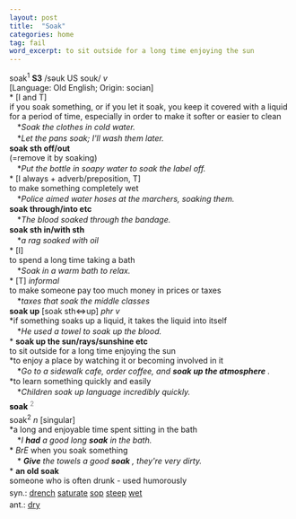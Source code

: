 ```yaml
---
layout: post
title:  "Soak"
categories: home
tag: fail
word_excerpt: to sit outside for a long time enjoying the sun
---
```

<DIV style="MARGIN: 0px 0px 5px">soak<SUP>1</SUP> <B>S3</B> /səuk US souk/ <I>v</I> <BR>[Language: Old English; Origin: socian]<BR>* [I and T] <BR>if you soak something, or if you let it soak, you keep it covered with a liquid for a period of time, especially in order to make it softer or easier to clean<BR>　*<I>Soak the clothes in cold water.</I><BR>　*<I>Let the pans soak; I'll wash them later.</I><BR><B>soak sth off/out</B><BR>(=remove it by soaking)<BR>　*<I>Put the bottle in soapy water to soak the label off.</I><BR>* [I always + adverb/preposition, T] <BR>to make something completely wet<BR>　*<I>Police aimed water hoses at the marchers, soaking them.</I><BR><B>soak through/into etc</B><BR>　*<I>The blood soaked through the bandage.</I><BR><B>soak sth in/with sth</B><BR>　*<I>a rag soaked with oil</I><BR>* [I] <BR>to spend a long time taking a bath<BR>　*<I>Soak in a warm bath to relax.</I><BR>* [T] <I>informal</I> <BR>to make someone pay too much money in prices or taxes<BR>　*<I>taxes that soak the middle classes</I><BR><B>soak up</B> [soak sth⇔up] <I>phr v</I><BR>*if something soaks up a liquid, it takes the liquid into itself<BR>　*<I>He used a towel to soak up the blood.</I><BR>* <B>soak up the sun/rays/sunshine etc</B><BR>to sit outside for a long time enjoying the sun<BR>*to enjoy a place by watching it or becoming involved in it<BR>　*<I>Go to a sidewalk cafe, order coffee, and <B>soak up the atmosphere</B> .</I><BR>*to learn something quickly and easily<BR>　*<I>Children soak up language incredibly quickly.</I></DIV>
<DIV style="COLOR: #808080; MARGIN: 0px 0px 5px; LINE-HEIGHT: normal"><SPAN style="FONT-SIZE: 10.5pt; COLOR: #000000; LINE-HEIGHT: normal"><B>soak</B></SPAN> <SUP style="FONT-SIZE: 83%; LINE-HEIGHT: normal">2</SUP> </DIV>
<DIV style="MARGIN: 0px 0px 5px">soak<SUP>2</SUP> <I>n</I> [singular] <BR>*a long and enjoyable time spent sitting in the bath<BR>　*<I>I <B>had</B> a good long <B>soak</B> in the bath.</I><BR>* <I>BrE</I> when you soak something<BR>　*<I> <B>Give</B> the towels a good <B>soak</B> , they're very dirty.</I><BR>* <B>an old soak</B><BR>someone who is often drunk - used humorously</DIV>
<DIV style="MARGIN: 0px 0px 5px">
<DIV style="MARGIN: 4px 0px">syn.: <A href="{{ site.baseurl }}/drench"><U>drench</U></A> <A href="{{ site.baseurl }}/saturate"><U>saturate</U></A> <A href="{{ site.baseurl }}/sop"><U>sop</U></A> <A href="{{ site.baseurl }}/steep"><U>steep</U></A> <A href="{{ site.baseurl }}/wet"><U>wet</U></A></DIV>
<DIV style="MARGIN: 4px 0px">ant.: <A href="{{ site.baseurl }}/dry"><U>dry</U></A></DIV></DIV>
